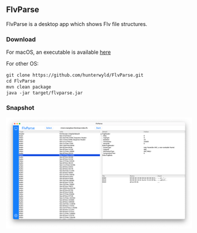 ## FlvParse

FlvParse is a desktop app which shows Flv file structures.

### Download
For macOS, an executable is available [here]()

For other OS:
```
git clone https://github.com/hunterwyld/FlvParse.git
cd FlvParse
mvn clean package
java -jar target/flvparse.jar
```

### Snapshot
![snapshot](etc/snapshot.png)
